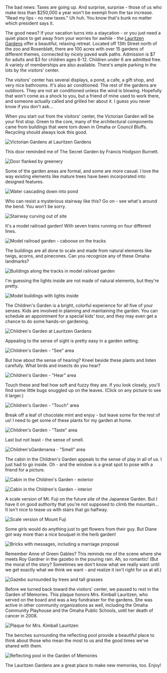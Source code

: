 The bad news:  Taxes are going up.  And surprise, surprise - those of us who make less than $250,000 a year won't be exempt from the tax increase.  "Read my lips - no new taxes."  Uh huh.  You know that's bunk no matter which president says it. 

The good news?  If your vacation turns into a staycation - or you just need a quiet place to get away from your worries for awhile - the [Lauritzen Gardens](http://www.lauritzengardens.org/) offer a beautiful, relaxing retreat.  Located off 13th Street north of the zoo and Rosenblatt, there are 100 acres with over 15 gardens of different themes, connected by nicely paved walk paths.  Admission is $7 for adults and $3 for children ages 6-12.  Children under 6 are admitted free.  A variety of memberships are also available.  There's ample parking in the lots by the visitors' center. 

The visitors' center has several displays, a pond, a cafe, a gift shop, and very nice bathrooms.  It's also air conditioned.  The rest of the gardens are outdoors.  They are not air conditioned unless the wind is blowing.  Hopefully that won't come as a shock to you, but a friend of mine used to work there, and someone actually called and grilled her about it.   I guess you never know if you don't ask...

When you start out from the visitors' center, the Victorian Garden will be your first stop.  Green to the core, many of the architectural components came from buildings that were torn down in Omaha or Council Bluffs.  Recycling should always look this good.

![Victorian Gardens at Lauritzen Gardens](http://2.bp.blogspot.com/_lRuiVdtkJlo/TC44MPPt03I/AAAAAAAAAXo/h_cuZLR0hk4/s400/Lauritzen+Fountain+1.jpg)

This door reminded me of The Secret Garden by Francis Hodgson Burnett.

![Door flanked by greenery](http://4.bp.blogspot.com/_lRuiVdtkJlo/TC46cV1qTpI/AAAAAAAAAXw/hUh-Za4C5P8/s400/Lauritzen+Hidden+Door.jpg)

Some of the garden areas are formal, and some are more casual.  I love the way existing elements like mature trees have been incorporated into designed features.

![Water cascading down into pond](http://3.bp.blogspot.com/_lRuiVdtkJlo/TC47oXtlxHI/AAAAAAAAAX4/slh6t1KjTTo/s400/Lauritzen+Rock+Waterfall.jpg)

Who can resist a mysterious stairway like this?  Go on - see what's around the bend.  You won't be sorry.

![Stairway curving out of site](http://4.bp.blogspot.com/_lRuiVdtkJlo/TC48DfKyVqI/AAAAAAAAAYA/Gx0hLOD0-j0/s400/Lauritzen+Curving+Stairway.jpg)

It's a model railroad garden!  With seven trains running on four different lines.

![Model railroad garden - caboose on the tracks](http://1.bp.blogspot.com/_lRuiVdtkJlo/TC48_bYrJvI/AAAAAAAAAYI/HO9BZRIQQ5k/s400/Lauritzen+Train+Garden+1.jpg)

The buildings are all done to scale and made from natural elements like twigs, acorns, and pinecones.  Can you recognize any of these Omaha landmarks?

![Buildings along the tracks in model railroad garden](http://2.bp.blogspot.com/_lRuiVdtkJlo/TC49pt7n4DI/AAAAAAAAAYQ/2o9tQo0suhQ/s400/Lauritzen+Train+Garden+2.jpg)

I'm guessing the lights inside are not made of natural elements, but they're pretty.

![Model buildings with lights inside](http://1.bp.blogspot.com/_lRuiVdtkJlo/TC4-CeK7mkI/AAAAAAAAAYY/u2PRzQqdtdk/s400/Lauritzen+Train+Garden+3.jpg)

The Children's Garden is a bright, colorful experience for all five of your senses.  Kids are involved in planning and maintaining the garden.  You can schedule an appointment for a special kids' tour, and they may even get a chance to do some hands-on gardening.

![Children's Garden at Lauritzen Gardens](http://2.bp.blogspot.com/_lRuiVdtkJlo/TC4--V-sfNI/AAAAAAAAAYg/nIJpdq4kKZU/s400/Lauritzen+Childrens+Garden+Sign.jpg)

Appealing to the sense of sight is pretty easy in a garden setting.

![Children's Garden - "See" area](http://4.bp.blogspot.com/_lRuiVdtkJlo/TC5AHY92ZQI/AAAAAAAAAYo/CMmP7nt06vc/s400/Lauritzen+Childrens+Garden+See.jpg)

But how about the sense of hearing?  Kneel beside these plants and listen carefully.  What birds and insects do you hear?

![Children's Garden - "Hear" area](http://2.bp.blogspot.com/_lRuiVdtkJlo/TC5AZndnKMI/AAAAAAAAAYw/WvBoUJTb9kU/s400/Lauritzen+Childrens+Garden+Hear.jpg)

Touch these and feel how soft and fuzzy they are.  If you look closely, you'll find some little bugs snuggled up on the leaves.  (Click on any picture to see it larger.)

![Children's Garden - "Touch" area](http://3.bp.blogspot.com/_lRuiVdtkJlo/TC5BA8Av7EI/AAAAAAAAAY4/yfYe7vezREE/s400/Lauritzen+Childrens+Garden+Touch.jpg)

Break off a leaf of chocolate mint and enjoy - but leave some for the rest of us!  I need to get some of these plants for my garden at home.

![Children's Garden - "Taste" area](http://1.bp.blogspot.com/_lRuiVdtkJlo/TC5BfQDX2DI/AAAAAAAAAZA/31Uyo9zr-Q4/s400/Lauritzen+Childrens+Garden+Taste.jpg)

Last but not least - the sense of smell.

![Children'sGardenarea - "Smell" area](http://4.bp.blogspot.com/_lRuiVdtkJlo/TC5C5Bb7MTI/AAAAAAAAAZI/_9s7D_sql4g/s400/Lauritzen+Childrens+Garden+Smell.jpg)

The cabin in the Children's Garden appeals to the sense of play in all of us.  I just had to go inside.  Oh - and the window is a great spot to pose with a friend for a picture.

![Cabin in the Children's Garden - exterior](http://3.bp.blogspot.com/_lRuiVdtkJlo/TC5Da-TDK-I/AAAAAAAAAZQ/lQ2mOFB8AjU/s400/Lauritzen+Cabin+Exterior.jpg)

![Cabin in the Children's Garden - interior](http://1.bp.blogspot.com/_lRuiVdtkJlo/TC5Dj4J5aAI/AAAAAAAAAZY/y9PvTOdkEHE/s400/Lauritzen+Cabin+Interior.jpg)

A scale version of Mt. Fuji on the future site of the Japanese Garden.  But I have it on good authority that you're not supposed to climb the mountain...  It isn't nice to tease us with stairs that go halfway.  

![Scale version of Mount Fuji](http://4.bp.blogspot.com/_lRuiVdtkJlo/TC5EnAwfBYI/AAAAAAAAAZg/FTKugsUJ1jU/s400/Lauritzen+Japanese+Garden.jpg)

Some girls would do anything just to get flowers from their guy.  But Diane got way more than a nice bouquet in the herb garden!

![Bricks with messages, including a marriage proposal](http://4.bp.blogspot.com/_lRuiVdtkJlo/TC5FSxOcx0I/AAAAAAAAAZo/a5J96bErnCM/s400/Lauritzen+Proposal.jpg)

Remember Anne of Green Gables?  This reminds me of the scene where she meets Roy Gardner in the gazebo in the pouring rain.  Ah, so romantic!  (But the moral of the story?  Sometimes we don't know what we really want until we get exactly what we think we want - and realize it isn't right for us at all.)  

![Gazebo surrounded by trees and tall grasses](http://1.bp.blogspot.com/_lRuiVdtkJlo/TC5GfIcwBQI/AAAAAAAAAZw/4pJI_T9o3zk/s400/Lauritzen+Anne+Gazebo.jpg)

Before we turned back toward the visitors' center, we paused to rest in the Garden of Memories.  This plaque honors Mrs. Kimball Lauritzen, who served on the board and was a key fundraiser for the gardens.  She was active in other community organizations as well, including the Omaha Community Playhouse and the Omaha Public Schools, until her death of cancer in 2008.  

![Plaque for Mrs. Kimball Lauritzen](http://4.bp.blogspot.com/_lRuiVdtkJlo/TC5JCOx_G2I/AAAAAAAAAZ4/EaKbTlAxzYE/s400/Lauritzen+Memory+Garden+Plaque.jpg)

The benches surrounding the reflecting pool provide a beautiful place to think about those who mean the most to us and the good times we've shared with them.

![Reflecting pool in the Garden of Memories](http://4.bp.blogspot.com/_lRuiVdtkJlo/TC5KHy6omyI/AAAAAAAAAaA/Ugb1oJNmvi0/s400/Lauritzen+Memory+Garden+Pond.jpg)

The Lauritzen Gardens are a great place to make new memories, too.  Enjoy!

